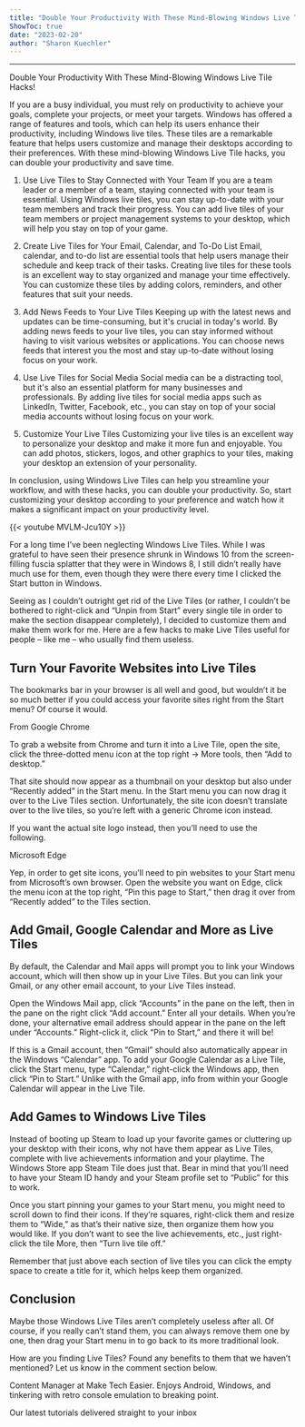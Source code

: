 ```yaml
---
title: "Double Your Productivity With These Mind-Blowing Windows Live Tile Hacks!"
ShowToc: true 
date: "2023-02-20"
author: "Sharon Kuechler"
---
```

*****
Double Your Productivity With These Mind-Blowing Windows Live Tile Hacks!

If you are a busy individual, you must rely on productivity to achieve your goals, complete your projects, or meet your targets. Windows has offered a range of features and tools, which can help its users enhance their productivity, including Windows live tiles. These tiles are a remarkable feature that helps users customize and manage their desktops according to their preferences. With these mind-blowing Windows Live Tile hacks, you can double your productivity and save time.

1. Use Live Tiles to Stay Connected with Your Team
If you are a team leader or a member of a team, staying connected with your team is essential. Using Windows live tiles, you can stay up-to-date with your team members and track their progress. You can add live tiles of your team members or project management systems to your desktop, which will help you stay on top of your game.

2. Create Live Tiles for Your Email, Calendar, and To-Do List
Email, calendar, and to-do list are essential tools that help users manage their schedule and keep track of their tasks. Creating live tiles for these tools is an excellent way to stay organized and manage your time effectively. You can customize these tiles by adding colors, reminders, and other features that suit your needs.

3. Add News Feeds to Your Live Tiles
Keeping up with the latest news and updates can be time-consuming, but it's crucial in today's world. By adding news feeds to your live tiles, you can stay informed without having to visit various websites or applications. You can choose news feeds that interest you the most and stay up-to-date without losing focus on your work.

4. Use Live Tiles for Social Media
Social media can be a distracting tool, but it's also an essential platform for many businesses and professionals. By adding live tiles for social media apps such as LinkedIn, Twitter, Facebook, etc., you can stay on top of your social media accounts without losing focus on your work.

5. Customize Your Live Tiles
Customizing your live tiles is an excellent way to personalize your desktop and make it more fun and enjoyable. You can add photos, stickers, logos, and other graphics to your tiles, making your desktop an extension of your personality.

In conclusion, using Windows Live Tiles can help you streamline your workflow, and with these hacks, you can double your productivity. So, start customizing your desktop according to your preference and watch how it makes a significant impact on your productivity level.

{{< youtube MVLM-Jcu10Y >}} 



For a long time I’ve been neglecting Windows Live Tiles. While I was grateful to have seen their presence shrunk in Windows 10 from the screen-filling fuscia splatter that they were in Windows 8, I still didn’t really have much use for them, even though they were there every time I clicked the Start button in Windows.
 
Seeing as I couldn’t outright get rid of the Live Tiles (or rather, I couldn’t be bothered to right-click and “Unpin from Start” every single tile in order to make the section disappear completely), I decided to customize them and make them work for me. Here are a few hacks to make Live Tiles useful for people – like me – who usually find them useless.
 
## Turn Your Favorite Websites into Live Tiles
 
The bookmarks bar in your browser is all well and good, but wouldn’t it be so much better if you could access your favorite sites right from the Start menu? Of course it would.
 
From Google Chrome
 
To grab a website from Chrome and turn it into a Live Tile, open the site, click the three-dotted menu icon at the top right -> More tools, then “Add to desktop.”
 

 
That site should now appear as a thumbnail on your desktop but also under “Recently added” in the Start menu. In the Start menu you can now drag it over to the Live Tiles section. Unfortunately, the site icon doesn’t translate over to the live tiles, so you’re left with a generic Chrome icon instead.
 
If you want the actual site logo instead, then you’ll need to use the following.
 
Microsoft Edge
 
Yep, in order to get site icons, you’ll need to pin websites to your Start menu from Microsoft’s own browser. Open the website you want on Edge, click the menu icon at the top right, “Pin this page to Start,” then drag it over from “Recently added” to the Tiles section.
 
## Add Gmail, Google Calendar and More as Live Tiles
 
By default, the Calendar and Mail apps will prompt you to link your Windows account, which will then show up in your Live Tiles. But you can link your Gmail, or any other email account, to your Live Tiles instead.
 
Open the Windows Mail app, click “Accounts” in the pane on the left, then in the pane on the right click “Add account.” Enter all your details. When you’re done, your alternative email address should appear in the pane on the left under “Accounts.” Right-click it, click “Pin to Start,” and there it will be!
 
If this is a Gmail account, then “Gmail” should also automatically appear in the Windows “Calendar” app. To add your Google Calendar as a Live Tile, click the Start menu, type “Calendar,” right-click the Windows app, then click “Pin to Start.” Unlike with the Gmail app, info from within your Google Calendar will appear in the Live Tile.
 
## Add Games to Windows Live Tiles
 
Instead of booting up Steam to load up your favorite games or cluttering up your desktop with their icons, why not have them appear as Live Tiles, complete with live achievements information and your playtime. The Windows Store app Steam Tile does just that. Bear in mind that you’ll need to have your Steam ID handy and your Steam profile set to “Public” for this to work.
 
Once you start pinning your games to your Start menu, you might need to scroll down to find their icons. If they’re squares, right-click them and resize them to “Wide,” as that’s their native size, then organize them how you would like. If you don’t want to see the live achievements, etc., just right-click the tile More, then “Turn live tile off.”
 
Remember that just above each section of live tiles you can click the empty space to create a title for it, which helps keep them organized.
 
## Conclusion
 
Maybe those Windows Live Tiles aren’t completely useless after all. Of course, if you really can’t stand them, you can always remove them one by one, then drag your Start menu in to go back to its more traditional look.
 
How are you finding Live Tiles? Found any benefits to them that we haven’t mentioned? Let us know in the comment section below.
 
Content Manager at Make Tech Easier. Enjoys Android, Windows, and tinkering with retro console emulation to breaking point.
 
Our latest tutorials delivered straight to your inbox




